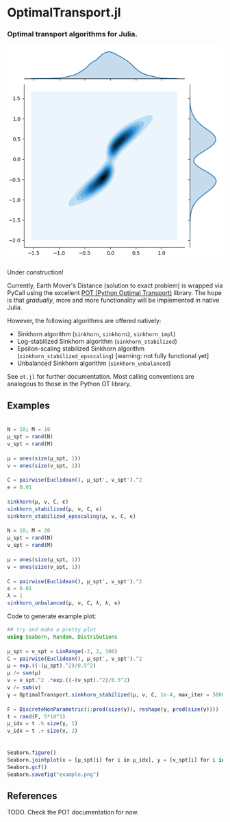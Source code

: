# OptimalTransport.jl
### Optimal transport algorithms for Julia.

![example histogram](example.png)

Under construction!

Currently, Earth Mover's Distance (solution to exact problem) is wrapped via PyCall using the excellent [POT (Python Optimal Transport)](https://github.com/PythonOT/POT) library. The hope is that _gradually_, more and more functionality will be implemented in native Julia.

However, the following algorithms are offered natively:

* Sinkhorn algorithm (`sinkhorn`, `sinkhorn2`, `sinkhorn_impl`)
* Log-stabilized Sinkhorn algorithm (`sinkhorn_stabilized`)
* Epsilon-scaling stabilized Sinkhorn algorithm (`sinkhorn_stabilized_epsscaling`) [warning: not fully functional yet]
* Unbalanced Sinkhorn algorithm (`sinkhorn_unbalanced`)

See `ot.jl` for further documentation. Most calling conventions are analogous to those in the Python OT library.

## Examples

```julia

N = 10; M = 10
μ_spt = rand(N)
ν_spt = rand(M)

μ = ones(size(μ_spt, 1))
ν = ones(size(ν_spt, 1))

C = pairwise(Euclidean(), μ_spt', ν_spt').^2
ϵ = 0.01

sinkhorn(μ, ν, C, ϵ)
sinkhorn_stabilized(μ, ν, C, ϵ)
sinkhorn_stabilized_epsscaling(μ, ν, C, ϵ)

N = 10; M = 20
μ_spt = rand(N)
ν_spt = rand(M)

μ = ones(size(μ_spt, 1))
ν = ones(size(ν_spt, 1))

C = pairwise(Euclidean(), μ_spt', ν_spt').^2
ϵ = 0.01
λ = 1
sinkhorn_unbalanced(μ, ν, C, λ, λ, ϵ)

```

Code to generate example plot:
```julia
## try and make a pretty plot
using Seaborn, Random, Distributions

μ_spt = ν_spt = LinRange(-2, 2, 100)
C = pairwise(Euclidean(), μ_spt', ν_spt').^2
μ = exp.((-(μ_spt).^2)/0.5^2)
μ /= sum(μ)
ν = ν_spt.^2 .*exp.((-(ν_spt).^2)/0.5^2)
ν /= sum(ν)
γ = OptimalTransport.sinkhorn_stabilized(μ, ν, C, 1e-4, max_iter = 5000)

F = DiscreteNonParametric(1:prod(size(γ)), reshape(γ, prod(size(γ))))
t = rand(F, 5*10^3)
μ_idx = t .% size(γ, 1)
ν_idx = t .÷ size(γ, 2)


Seaborn.figure()
Seaborn.jointplot(x = [μ_spt[i] for i in μ_idx], y = [ν_spt[i] for i in ν_idx], kind = "kde")
Seaborn.gcf()
Seaborn.savefig("example.png")
```

## References
TODO. Check the POT documentation for now.
